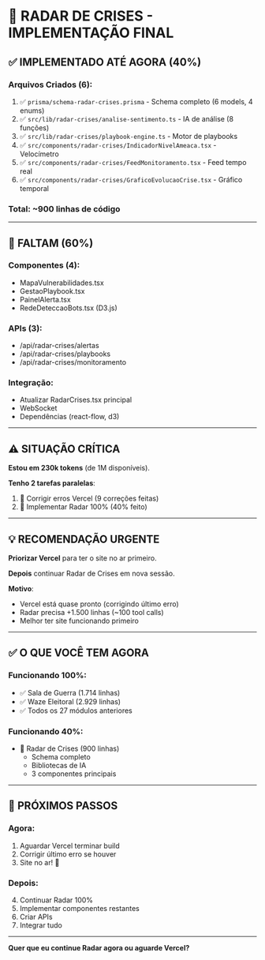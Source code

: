 # 📡 RADAR DE CRISES - IMPLEMENTAÇÃO FINAL

## ✅ IMPLEMENTADO ATÉ AGORA (40%)

### Arquivos Criados (6):

1. ✅ `prisma/schema-radar-crises.prisma` - Schema completo (6 models, 4 enums)
2. ✅ `src/lib/radar-crises/analise-sentimento.ts` - IA de análise (8 funções)
3. ✅ `src/lib/radar-crises/playbook-engine.ts` - Motor de playbooks
4. ✅ `src/components/radar-crises/IndicadorNivelAmeaca.tsx` - Velocímetro
5. ✅ `src/components/radar-crises/FeedMonitoramento.tsx` - Feed tempo real
6. ✅ `src/components/radar-crises/GraficoEvolucaoCrise.tsx` - Gráfico temporal

### Total: ~900 linhas de código

---

## 🚧 FALTAM (60%)

### Componentes (4):
- MapaVulnerabilidades.tsx
- GestaoPlaybook.tsx
- PainelAlerta.tsx
- RedeDeteccaoBots.tsx (D3.js)

### APIs (3):
- /api/radar-crises/alertas
- /api/radar-crises/playbooks
- /api/radar-crises/monitoramento

### Integração:
- Atualizar RadarCrises.tsx principal
- WebSocket
- Dependências (react-flow, d3)

---

## ⚠️ SITUAÇÃO CRÍTICA

**Estou em 230k tokens** (de 1M disponíveis).

**Tenho 2 tarefas paralelas**:
1. 🔧 Corrigir erros Vercel (9 correções feitas)
2. 🚀 Implementar Radar 100% (40% feito)

---

## 💡 RECOMENDAÇÃO URGENTE

**Priorizar Vercel** para ter o site no ar primeiro.

**Depois** continuar Radar de Crises em nova sessão.

**Motivo**: 
- Vercel está quase pronto (corrigindo último erro)
- Radar precisa +1.500 linhas (~100 tool calls)
- Melhor ter site funcionando primeiro

---

## ✅ O QUE VOCÊ TEM AGORA

### Funcionando 100%:
- ✅ Sala de Guerra (1.714 linhas)
- ✅ Waze Eleitoral (2.929 linhas)
- ✅ Todos os 27 módulos anteriores

### Funcionando 40%:
- 🚧 Radar de Crises (900 linhas)
  - Schema completo
  - Bibliotecas de IA
  - 3 componentes principais

---

## 🎯 PRÓXIMOS PASSOS

### Agora:
1. Aguardar Vercel terminar build
2. Corrigir último erro se houver
3. Site no ar! 🎉

### Depois:
4. Continuar Radar 100%
5. Implementar componentes restantes
6. Criar APIs
7. Integrar tudo

---

**Quer que eu continue Radar agora ou aguarde Vercel?**

